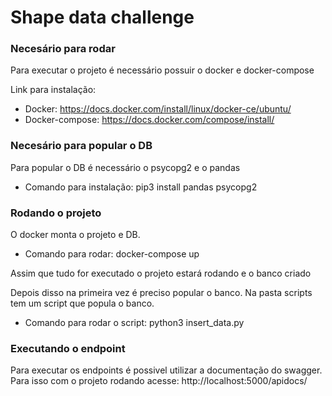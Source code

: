 # Shape data challenge
### Necesário para rodar
Para executar o projeto é necessário possuir o docker e docker-compose

Link para instalação:
* Docker: https://docs.docker.com/install/linux/docker-ce/ubuntu/
* Docker-compose: https://docs.docker.com/compose/install/

### Necesário para popular o DB
Para popular o DB é necessário o psycopg2 e o pandas
 * Comando para instalação: pip3 install pandas psycopg2
 
### Rodando o projeto
O docker monta o projeto e DB.

* Comando para rodar: docker-compose up

Assim que tudo for executado o projeto estará rodando e o banco criado

Depois disso na primeira vez é preciso popular o banco.
Na pasta scripts tem um script que popula o banco.
* Comando para rodar o script: python3 insert_data.py

### Executando o endpoint
Para executar os endpoints é possivel utilizar a documentação do swagger.
Para isso com o projeto rodando acesse: http://localhost:5000/apidocs/
